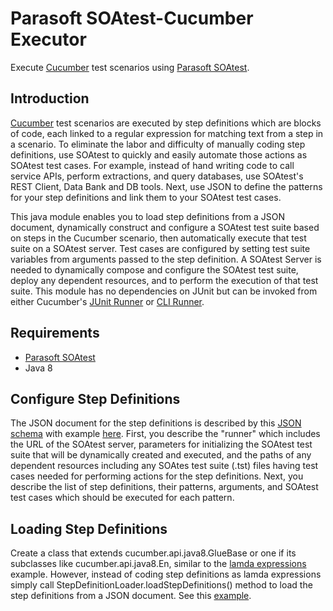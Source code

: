 # Parasoft SOAtest-Cucumber Executor

Execute [Cucumber](https://cucumber.io) test scenarios using
[Parasoft SOAtest](https://www.parasoft.com/product/soatest/).


## Introduction

[Cucumber](https://cucumber.io) test scenarios are executed by step definitions
which are blocks of code, each linked to a regular expression for matching text
from a step in a scenario.  To eliminate the labor and difficulty of manually
coding step definitions, use SOAtest to quickly and easily automate those
actions as SOAtest test cases.  For example, instead of hand writing code to
call service APIs, perform extractions, and query databases, use SOAtest's
REST Client, Data Bank and DB tools.  Next, use JSON to define the patterns for
your step definitions and link them to your SOAtest test cases.

This java module enables you to load step definitions from a JSON document,
dynamically construct and configure a SOAtest test suite based on steps in the
Cucumber scenario, then automatically execute that test suite on a SOAtest
server.  Test cases are configured by setting test suite variables from
arguments passed to the step definition.  A SOAtest Server is needed to
dynamically compose and configure the SOAtest test suite, deploy any dependent
resources, and to perform the execution of that test suite.  This module has no
dependencies on JUnit but can be invoked from either Cucumber's
[JUnit Runner](https://cucumber.io/docs/reference/jvm#junit-runner) or
[CLI Runner](https://cucumber.io/docs/reference/jvm#cli-runner).


## Requirements
* [Parasoft SOAtest](https://www.parasoft.com/product/soatest/)
* Java 8


## Configure Step Definitions

The JSON document for the step definitions is described by this
[JSON schema](src/main/schema/stepdefs.json) with example
[here](src/it/resources/com/parasoft/cucumber/soatest/parabank/parabank_stepdefs.json).
First, you  describe the "runner" which includes the URL of the SOAtest server,
parameters for initializing the SOAtest test suite that will be dynamically
created and executed, and the paths of any dependent resources including
any SOAtes test suite (.tst) files having test cases needed for performing
actions for the step definitions.  Next, you describe the list of step
definitions, their patterns, arguments, and SOAtest test cases which should be
executed for each pattern.


## Loading Step Definitions

Create a class that extends cucumber.api.java8.GlueBase or one if its
subclasses like cucumber.api.java8.En, similar to the
[lamda expressions](https://cucumber.io/docs/reference/jvm#lambda-expressions-java-8)
example.  However, instead of coding step definitions as lamda expressions
simply call StepDefinitionLoader.loadStepDefinitions() method to load the step
definitions from a JSON document.  See this
[example](src/it/java/com/parasoft/cucumber/soatest/parabank/ParaBankStepDefinitions.java).
